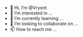 - 👋 Hi, I’m @Vryont
- 👀 I’m interested in ...
- 🌱 I’m currently learning ...
- 💞️ I’m looking to collaborate on ...
- 📫 How to reach me ...

<!---
Vryont/Vryont is a ✨ special ✨ repository because its `README.md` (this file) appears on your GitHub profile.
You can click the Preview link to take a look at your changes.
--->
